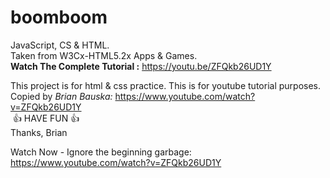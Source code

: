 # boomboom

JavaScript, CS & HTML.  
Taken from W3Cx-HTML5.2x Apps & Games.  
**Watch The Complete Tutorial :** https://youtu.be/ZFQkb26UD1Y

This project is for html & css practice. This is for youtube tutorial purposes.  
Copied by _Brian Bauska:_ https://www.youtube.com/watch?v=ZFQkb26UD1Y  
 👍 HAVE FUN 👍  
Thanks, Brian

Watch Now - Ignore the beginning garbage: https://www.youtube.com/watch?v=ZFQkb26UD1Y
